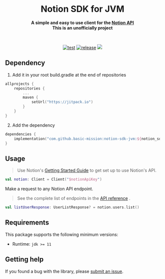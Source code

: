 <div align="center">
	<h1>Notion SDK for JVM</h1>
	<p>
		<b>A simple and easy to use client for the <a href="https://developers.notion.com">Notion API</a></b><br/>
        <b>This is an unofficially project</b>
	</p>
	<br>

[![test](https://github.com/basic-mission/notion-sdk-jvm/actions/workflows/test.yml/badge.svg)](https://github.com/basic-mission/notion-sdk-jvm/actions/workflows/test.yml)
[![release](https://github.com/basic-mission/notion-sdk-jvm/actions/workflows/release.yml/badge.svg)](https://github.com/basic-mission/notion-sdk-jvm/actions/workflows/release.yml)
[![](https://jitpack.io/v/basic-mission/notion-sdk-jvm.svg)](https://jitpack.io/#basic-mission/notion-sdk-jvm)
</div>

## Dependency

1. Add it in your root build.gradle at the end of repositories

```kotlin
allprojects {
	repositories {
		...
		maven {
			setUrl("https://jitpack.io")
		}
	}
}
```

2. Add the dependency

```kotlin
dependencies {
	implementation("com.github.basic-mission:notion-sdk-jvm:${notion_sdk_jvm_version}")
}
```

## Usage

> Use Notion's [Getting Started Guide](https://developers.notion.com/docs/getting-started) to get
> set up to use Notion's API.

```kotlin
val notion: Client = Client("$notionApiKey")
```

Make a request to any Notion API endpoint.

> See the complete list of endpoints in the [API reference](https://developers.notion.com/reference)
> .

```kotlin
val listUserResponse: UserListResponse? = notion.users.list()
```

## Requirements

This package supports the following minimum versions:

- Runtime: `jdk >= 11`

## Getting help

If you found a bug with the library,
please [submit an issue](https://github.com/basic-mission/notion-sdk-jvm/issues).